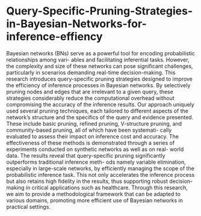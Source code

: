 # Query-Specific-Pruning-Strategies-in-Bayesian-Networks-for-inference-effiency

Bayesian networks (BNs) serve as a powerful tool for encoding probabilistic relationships among vari- ables and facilitating inferential tasks. However, the complexity and size of these networks can pose significant challenges, particularly in scenarios demanding real-time decision-making. This research introduces query-specific pruning strategies designed to improve the efficiency of inference processes in Bayesian networks. By selectively pruning nodes and edges that are irrelevant to a given query, these strategies considerably reduce the computational overhead without compromising the accuracy of the inference results. Our approach uniquely used several pruning techniques, each tailored to different aspects of the network’s structure and the specifics of the query and evidence presented. These include basic pruning, refined pruning, V-structure pruning, and community-based pruning, all of which have been systemati- cally evaluated to assess their impact on inference cost and accuracy. The effectiveness of these methods is demonstrated through a series of experiments conducted on synthetic networks as well as on real- world data. The results reveal that query-specific pruning significantly outperforms traditional inference meth- ods namely variable elimination, especially in large-scale networks, by efficiently managing the scope of the probabilistic inference task. This not only accelerates the inference process but also retains high fidelity in the results, thus supporting robust decision-making in critical applications such as healthcare. Through this research, we aim to provide a methodological framework that can be adapted to various domains, promoting more efficient use of Bayesian networks in practical settings.
